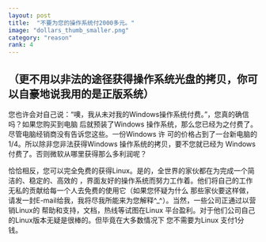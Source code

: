 ```yaml
---
layout: post
title:  "不要为您的操作系统付2000多元。"
image: "dollars_thumb_smaller.png"
category: "reason"
rank: 4
---
```

## （更不用以非法的途径获得操作系统光盘的拷贝，你可以自豪地说我用的是正版系统）

您也许会对自己说：“噢，我从未对我的Windows操作系统付费。”，您真的确信吗？如果您购买到电脑 后就预装了Windows 操作系统，那么您已经为之付费了。尽管电脑经销商没有告诉您这些。一份Windows 许 可的价格占到了一台新电脑的1/4。所以除非您非法获得Windows 操作系统的拷贝，要不您就已经为 Windows 付费了。否则微软从哪里获得那么多利润呢？

恰恰相反，您可以完全免费的获得Linux。是的，全世界的家伙都在为完成一个简洁的、稳定的、高效的 ，界面友好的操作系统而努力工作着。他们将自己的工作无私的贡献给每一个人去免费的使用它（如果您怀疑为什么 那些家伙要这样做，请发一封E-mail给我，我将尽我所能来为您解释^_^）。当然，一些公司正通过以营销Linux的 帮助和支持，文档，热线等试图在Linux 平台盈利。对于他们公司自己的Linux版本无疑是很棒的。但毕竟在大多数情况下 您不需要为Linux 支付1分钱。
